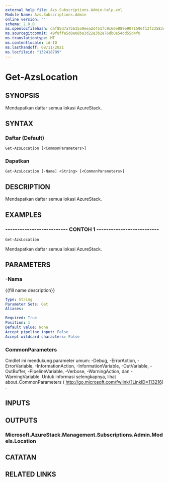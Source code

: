 ```yaml
---
external help file: Azs.Subscriptions.Admin-help.xml
Module Name: Azs.Subscriptions.Admin
online version: ''
schema: 2.0.0
ms.openlocfilehash: daf85d7a75635a9eea2d451fc9c66e089e9071596f13f23583c1183561b1372f
ms.sourcegitcommit: 49f8ffe5d8e08ba3d22e3b2e76db0e54dd55d4f0
ms.translationtype: MT
ms.contentlocale: id-ID
ms.lasthandoff: 08/11/2021
ms.locfileid: "132418799"
---
```

# Get-AzsLocation

## SYNOPSIS
Mendapatkan daftar semua lokasi AzureStack.

## SYNTAX

### Daftar (Default)
```
Get-AzsLocation [<CommonParameters>]
```

### Dapatkan
```
Get-AzsLocation [-Name] <String> [<CommonParameters>]
```

## DESCRIPTION
Mendapatkan daftar semua lokasi AzureStack.

## EXAMPLES

### -------------------------- CONTOH 1 --------------------------
```
Get-AzsLocation
```

Mendapatkan daftar semua lokasi AzureStack.

## PARAMETERS

### -Nama
{{fill name description}}

```yaml
Type: String
Parameter Sets: Get
Aliases: 

Required: True
Position: 1
Default value: None
Accept pipeline input: False
Accept wildcard characters: False
```

### CommonParameters
Cmdlet ini mendukung parameter umum: -Debug, -ErrorAction, -ErrorVariable, -InformationAction, -InformationVariable, -OutVariable, -OutBuffer, -PipelineVariable, -Verbose, -WarningAction, dan -WarningVariable. Untuk informasi selengkapnya, lihat about_CommonParameters ( http://go.microsoft.com/fwlink/?LinkID=113216) .

## INPUTS

## OUTPUTS

### Microsoft.AzureStack.Management.Subscriptions.Admin.Models.Location

## CATATAN

## RELATED LINKS

